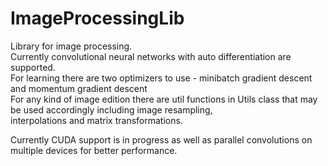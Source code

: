 # ImageProcessingLib
Library for image processing. <br>
Currently convolutional neural networks with auto differentiation are supported.<br>
For learning there are two optimizers to use - minibatch gradient descent and momentum gradient descent<br>
For any kind of image edition there are util functions in Utils class that may be used accordingly including image resampling, <br>
interpolations and matrix transformations.<br>

Currently CUDA support is in progress as well as parallel convolutions on multiple devices for better performance.
